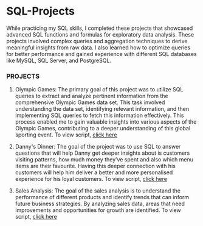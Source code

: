 # SQL-Projects

While practicing my SQL skills, I completed these projects that showcased advanced SQL functions and formulas for exploratory data analysis. These projects involved complex queries and aggregation techniques to derive meaningful insights from raw data. I also learned how to optimize queries for better performance and gained experience with different SQL databases like MySQL, SQL Server, and PostgreSQL. 

### PROJECTS

1. Olympic Games: The primary goal of this project was to utilize SQL queries to extract and analyze pertinent information from the comprehensive Olympic Games data set. 
This task involved understanding the data set, identifying relevant information, and then implementing SQL queries to fetch this information effectively. This process enabled me to gain valuable insights into various aspects of the Olympic Games, contributing to a deeper understanding of this global sporting event. 
To view script, [click here](https://github.com/noahfavourite/SQL-Projects/blob/main/Olympics%20games.sql)

2. Danny's Dinner: The goal of the project was to use SQL to answer questions that will help Danny get deeper insights about is customers visiting patterns, how much money they’ve spent and also which menu items are their favourite. Having this deeper connection with his customers will help him deliver a better and more personalised experience for his loyal customers. To view script, [click here](https://github.com/noahfavourite/SQL-Projects/blob/main/dannys_dinner.sql)
   
3. Sales Analysis: The goal of the sales analysis is to understand the performance of different products and identify trends that can inform future business strategies. By analyzing sales data, areas that need improvements and opportunities for growth are identified. To view script, [click here](https://github.com/noahfavourite/SQL-Projects/blob/main/sales_analysis.sql)

